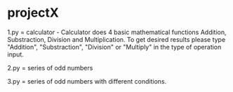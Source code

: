 # projectX
1.py = calculator - Calculator does 4 basic mathematical functions Addition, Substraction, Division and Multiplication. To get desired results please type "Addition", "Substraction", "Division" or "Multiply" in the type of operation input.

2.py = series of odd numbers

3.py = series of odd numbers with different conditions.
